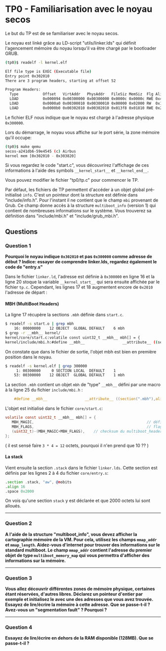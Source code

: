 # TP0 - Familiarisation avec le noyau secos

Le but du TP est de se familiariser avec le noyau secos.

Le noyau est linké grâce au LD-script "utils/linker.lds" qui définit l'agencement mémoire du noyau lorsqu'il va être chargé par le bootloader GRUB.

```bash
(tp0)$ readelf -l kernel.elf

Elf file type is EXEC (Executable file)
Entry point 0x302010
There are 3 program headers, starting at offset 52

Program Headers:
  Type           Offset   VirtAddr   PhysAddr   FileSiz MemSiz  Flg Align
  LOAD           0x000094 0x00300000 0x00300000 0x0000c 0x0000c RWE 0x4
  LOAD           0x0000a0 0x00300010 0x00300010 0x00000 0x02000 RW  0x10
  LOAD           0x0000b0 0x00302010 0x00302010 0x013f8 0x01810 RWE 0x20
```

Le fichier ELF nous indique que le noyau est chargé à l'adresse physique `0x300000`.

Lors du démarrage, le noyau vous affiche sur le port série, la zone mémoire qu'il occupe:

```bash
(tp0)$ make qemu
secos-a241db6-59e4545 (c) Airbus
kernel mem [0x302010 - 0x303820]
```

Si vous regardez le code "start.c", vous découvrirez l'affichage de ces informations à l'aide des symbols `__kernel_start__` et `__kernel_end__`.

Vous pouvez modifier le fichier "tp0/tp.c" pour commencer le TP.

Par défaut, les fichiers de TP permettent d'accéder à un objet global pré-initialisé `info`. C'est un pointeur dont la structure est définie dans "include/info.h". Pour l'instant il ne contient que le champ `mbi` provenant de Grub. Ce champ donne accès à la structure `multiboot_info` (version 1) qui contient de nombreuses informations sur le système. Vous trouverez sa définition dans "include/mbi.h" et "include/grub_mbi.h".


## Questions

### Question 1

**Pourquoi le noyau indique `0x302010` et pas `0x300000` comme adresse de début ? Indice: essayer de comprendre linker.lds, regardez également le code de "entry.s"**

Dans le fichier `linker.ld`,
l'adresse est définie à `0x300000` en ligne 16 et la ligne 20 stoque la variable
`__kernel_start__` qui sera ensuite affichée par le fichier `tp.c`. Cependant,
les lignes 17 et 18 augmentent encore de `0x2010` l'adresse de départ :

#### MBH (MultiBoot Headers)

La ligne 17 récupère la sections `.mbh` définie dans `start.c`.
```bash
$ readelf -s start.o | grep mbh
    16: 00000000    12 OBJECT  GLOBAL DEFAULT    6 mbh
$ grep -r __mbh__ kernel/
kernel/core/start.c:volatile const uint32_t __mbh__ mbh[] = {
kernel/include/mbi.h:#define __mbh__                 __attribute__ ((section(".mbh"),aligned(4)))
```

On constate que dans le fichier de sortie, l'objet mbh est bien en première
position dans le noyau.
```bash
$ readelf -s kernel.elf | grep 300000
     1: 00300000     0 SECTION LOCAL  DEFAULT    1 
    53: 00300000    12 OBJECT  GLOBAL DEFAULT    1 mbh
```

La section `.mbh` contient un objet `mbh` de "type" `__mbh__` défini par une
macro à la ligne 25 du fichier `include/mbi.h` :
```c
	#define __mbh__                 __attribute__ ((section(".mbh"),aligned(4)))
```

L'objet est initialisé dans le fichier `core/start.c`:
```c
volatile const uint32_t __mbh__ mbh[] = {
   MBH_MAGIC,													// définis l'espace comme bootable
   MBH_FLAGS,													// flags pour GRUB : comment load kernel
   (uint32_t)-(MBH_MAGIC+MBH_FLAGS),	// checksum du multiboot_header
};
```
( il est sensé faire `3 * 4 = 12` octets, pourquoi il n'en prend que 10 ?? )

#### La stack

Vient ensuite la section `.stack` dans le fichier `linker.lds`. Cette section
est définis par les lignes 2 à 4 du fichier `core/entry.s`:
```asm
.section .stack, "aw", @nobits
.align 16
.space 0x2000
```
On vois qu'une section `stack` y est déclarée et que 2000 octets lui sont
alloués.

---

### Question 2

**A l'aide de la structure "multiboot_info", vous devez afficher la cartographie mémoire de la VM. Pour cela, utilisez les champs `mmap_addr` et `mmap_length`. Aidez-vous d'internet pour trouver des informations sur le standard multiboot. Le champ `mmap_addr` contient l'adresse du premier objet de type `multiboot_memory_map` qui vous permettra d'afficher des informations sur la mémoire.**

---

### Question 3

**Vous allez découvrir différentes zones de mémoire physique, certaines étant réservées, d'autres libres. Déclarez un pointeur d'entier par exemple et initialisez le avec une des adresses que vous avez trouvée. Essayez de lire/écrire la mémoire à cette adresse. Que se passe-t-il ? Avez-vous un "segmentation fault" ? Pourquoi ?**

---

### Question 4

**Essayez de lire/écrire en dehors de la RAM disponible (128MB). Que se passe-t-il ?**
